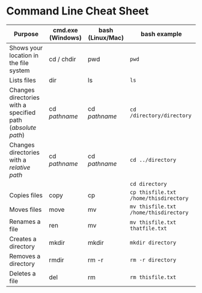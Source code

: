# Command Line Cheat Sheet

| Purpose                                                     | cmd.exe (Windows) | bash (Linux/Mac) | bash example                            |
| ----------------------------------------------------------- | ----------------- | ---------------- | --------------------------------------- |
| Shows your location in the file system                      | cd / chdir        | pwd              | `pwd`                                   |
| Lists files                                                 | dir               | ls               | `ls`                                    |
| Changes directories with a specified path (_absolute path_) | cd _pathname_     | cd _pathname_    | `cd /directory/directory`               |
| Changes directories with a _relative path_                  | cd _pathname_     | cd _pathname_    | `cd ../directory`                       |
|                                                             |                   |                  | `cd directory`                          |
| Copies files                                                | copy              | cp               | `cp thisfile.txt /home/thisdirectory`   |
| Moves files                                                 | move              | mv               | `mv thisfile.txt /home/thisdirectory`   |
| Renames a file                                              | ren               | mv               | `mv thisfile.txt thatfile.txt`          |
| Creates a directory                                         | mkdir             | mkdir            | `mkdir directory`                       |
| Removes a directory                                         | rmdir             | rm -r            | `rm -r directory`                       |
| Deletes a file                                              | del               | rm               | `rm thisfile.txt`                       |
